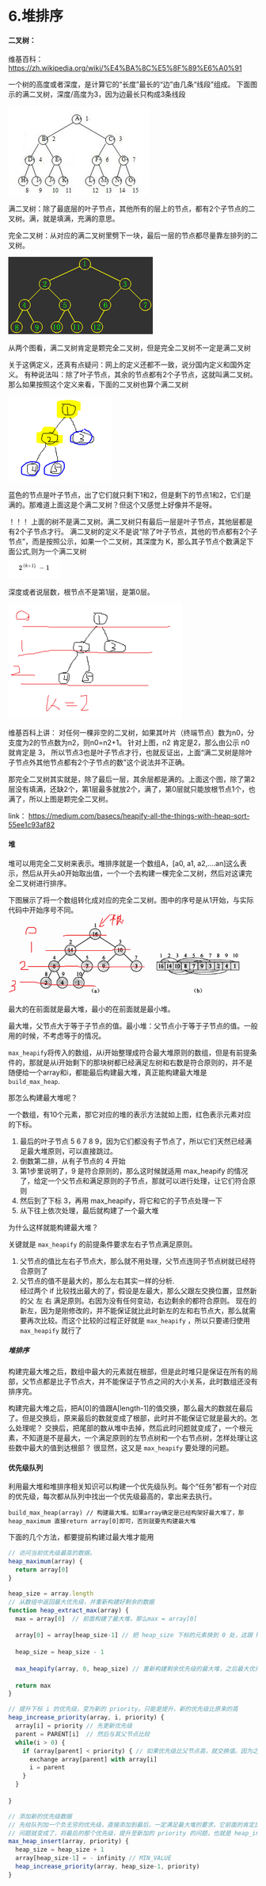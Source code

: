 # 6.堆排序

#### 二叉树：

维基百科：https://zh.wikipedia.org/wiki/%E4%BA%8C%E5%8F%89%E6%A0%91

一个树的高度或者深度，是计算它的“长度”最长的“边”由几条“线段”组成。
下面图示的满二叉树，深度/高度为3，因为边最长只构成3条线段

![满二叉树](./img/full-binary-tree.jpg)

满二叉树：除了最底层的叶子节点，其他所有的层上的节点，都有2个子节点的二叉树。满，就是填满，充满的意思。

完全二叉树：从对应的满二叉树里劈下一块，最后一层的节点都尽量靠左排列的二叉树。

![完全二叉树](./img/complete-binary-tree.gif)

从两个图看，满二叉树肯定是颗完全二叉树，但是完全二叉树不一定是满二叉树

关于这俩定义，还真有点疑问：网上的定义还都不一致，说分国内定义和国外定义。
有种说法叫：除了叶子节点，其余的节点都有2个子节点，这就叫满二叉树。那么如果按照这个定义来看，下面的二叉树也算个满二叉树

![一棵二叉树](./img/tree-img.png)

蓝色的节点是叶子节点，出了它们就只剩下1和2，但是剩下的节点1和2，它们是满的。那难道上面这是个满二叉树？但这个又感觉上好像并不是呀。

！！！ 上面的树不是满二叉树。满二叉树只有最后一层是叶子节点，其他层都是有2个子节点才行。
满二叉树的定义不是说“除了叶子节点，其他的节点都有2个子节点”，而是按照公示，如果一个二叉树，其深度为 K，那么其子节点个数满足下面公式,则为一个满二叉树    
![公式](./img/fomula-1.png)  

深度或者说层数，根节点不是第1层，是第0层。

![tree-img-2](./img/tree-img-2.png)

维基百科上讲： 对任何一棵非空的二叉树，如果其叶片（终端节点）数为n0，分支度为2的节点数为n2，则n0=n2+1。
针对上图，n2 肯定是2，那么由公示 n0 就肯定是 3， 所以节点3也是叶子节点才行，也就反证出，上面“满二叉树是除叶子节点外其他节点都有2个子节点的数”这个说法并不正确。

那完全二叉树其实就是，除了最后一层，其余层都是满的。上面这个图，除了第2层没有填满，还缺2个，第1层最多就放2个，满了，第0层就只能放根节点1个，也满了，所以上图是颗完全二叉树。


link：
https://medium.com/basecs/heapify-all-the-things-with-heap-sort-55ee1c93af82

#### 堆

堆可以用完全二叉树来表示。堆排序就是一个数组A，[a0, a1, a2,....an]这么表示，然后从开头a0开始取出值，一个一个去构建一棵完全二叉树，然后对这课完全二叉树进行排序。


下图展示了将一个数组转化成对应的完全二叉树。图中的序号是从1开始，与实际代码中开始序号不同。
![将数组转化成一个完全二叉树](./img/array-to-tree.png)

最大的在前面就是最大堆，最小的在前面就是最小堆。


最大堆，父节点大于等于子节点的值。最小堆：父节点小于等于子节点的值。一般用的时候，不考虑等于的情况。


`max_heapify`将传入的数组，从i开始整理成符合最大堆原则的数组，但是有前提条件的，那就是从i开始剩下的那块树都已经满足左树和右数是符合原则的，并不是随便给一个array和i，都能最后构建最大堆，真正能构建最大堆是`build_max_heap`.

那怎么构建最大堆呢？

一个数组，有10个元素，那它对应的堆的表示方法就如上图，红色表示元素对应的下标。

1. 最后的叶子节点 5 6 7 8 9，因为它们都没有子节点了，所以它们天然已经满足最大堆原则，可以直接跳过。
2. 倒数第二排，从有子节点的 4 开始
3. 第1步里说明了，9 是符合原则的，那么这时候就适用 max_heapify 的情况了，给定一个父节点和满足原则的子节点，那就可以进行处理，让它们符合原则
4. 然后到了下标 3，再用 max_heapify，将它和它的子节点处理一下
5. 从下往上依次处理，最后就构建了一个最大堆

为什么这样就能构建最大堆？

关键就是 `max_heapify` 的前提条件要求左右子节点满足原则。  
1. 父节点的值比左右子节点大，那么就不用处理，父节点连同子节点树就已经符合原则了
2. 父节点的值不是最大的，那么左右其实一样的分析.  
经过两个 if 比较找出最大的了，假设是左最大，那么父跟左交换位置，显然新的父 左 右 满足原则。右因为没有任何变动，右边剩余的都符合原则。
现在的新左，因为是刚修改的，并不能保证就比此时新左的左和右节点大，那么就需要再次比较。而这个比较的过程正好就是 `max_heapify` ，所以只要递归使用 `max_heapify` 就行了


##### 堆排序

构建完最大堆之后，数组中最大的元素就在根部，但是此时堆只是保证在所有的局部，父节点都是比子节点大，并不能保证子节点之间的大小关系，此时数组还没有排序完。

构建完最大堆之后，把A[0]的值跟A[length-1]的值交换，那么最大的数就在最后了。但是交换后，原来最后的数就变成了根部，此时并不能保证它就是最大的。怎么处理呢？
交换后，把尾部的数从堆中去掉，然后此时问题就变成了，一个根元素，不知道是不是最大，一个满足原则的左节点树和一个右节点树，怎样处理让这些数中最大的值到达根部？
很显然，这又是 `max_heapify` 要处理的问题。

#### 优先级队列

利用最大堆和堆排序相关知识可以构建一个优先级队列。每个“任务”都有一个对应的优先级，每次都从队列中找出一个优先级最高的，拿出来去执行。

```
build_max_heap(array) // 构建最大堆。如果array确定是已经构架好最大堆了，那 heap_maximum 直接return array[0]即可，否则就要先构建最大堆
```

下面的几个方法，都要提前构建过最大堆才能用

```javascript
// 访问当前优先级最高的数据。
heap_maximum(array) {  
  return array[0]
}
```

```javascript
heap_size = array.length
// 从数组中返回最大优先级，并重新构建好剩余的数据
function heap_extract_max(array) {
  max = array[0]  // 前面构建了最大堆，那么max = array[0]

  array[0] = array[heap_size-1] // 把 heap_size 下标的元素换到 0 处，这跟 heap_sort 是类似的

  heap_size = heap_size - 1

  max_heapify(array, 0, heap_size) // 重新构建剩余优先级的最大堆，之后最大优先级又到了 0处

  return max
}
```

```javascript
// 提升下标 i 的优先级，变为新的 priority。只能是提升，新的优先级比原来的高
heap_increase_priority(array, i, priority) {
  array[i] = priority // 先更新优先级
  parent = PARENT[i]  // 然后与其父节点比较
  while(i > 0) {
    if (array[parent] < priority) { // 如果优先级比父节点高，就交换值。因为之前已经构建最大堆了，所以父节点交换后跟下面的节点仍然满足最大堆要求，但是新提升的优先级不一定满足要求，所以要沿着路径递归的去比对，一直到根节点。
      exchange array[parent] with array[i]
      i = parent
    }
  }
  
}
```


```javascript
// 添加新的优先级数据
// 先给队列加一个负无穷的优先级，直接添加到最后，一定满足最大堆的要求，它前面的肯定比它大，毕竟是MIN_VALUE。新元素下标为 heap_size-1 
// 问题就变成了，将最后的那个优先级，提升至新加的 priority 的问题，也就是 heap_increase_priority
max_heap_insert(array, priority) {
  heap_size = heap_size + 1
  array[heap_size-1] = - infinity // MIN_VALUE
  heap_increase_priority(array, heap_size-1, priority)
}
```